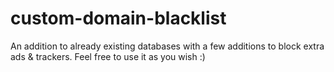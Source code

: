 # custom-domain-blacklist
An addition to already existing databases with a few additions to block extra ads & trackers. Feel free to use it as you wish :)

